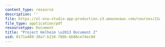 ```yaml
---
content_type: resource
description: ''
file: https://ol-ocw-studio-app-production.s3.amazonaws.com/courses/21w-763j-transmedia-storytelling-modern-science-fiction-spring-2014/0171a48938a7b210788bbb88ce74ec0d_MIT21W_763JS14_Projct_doc2.pdf
file_type: application/pdf
resourcetype: Document
title: "Project Helheim \u2013 Document 2"
uid: 0171a489-38a7-b210-788b-bb88ce74ec0d
---
```


